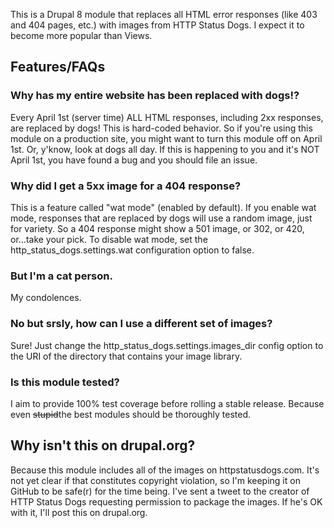 This is a Drupal 8 module that replaces all HTML error responses (like 403 and 404 pages, etc.) with images from HTTP Status Dogs. I expect it to become more popular than Views.

## Features/FAQs

### Why has my entire website has been replaced with dogs!?
Every April 1st (server time) ALL HTML responses, including 2xx responses, are replaced by dogs! This is hard-coded behavior. So if you're using this module on a production site, you might want to turn this module off on April 1st. Or, y'know, look at dogs all day. If this is happening to you and it's NOT April 1st, you have found a bug and you should file an issue.

### Why did I get a 5xx image for a 404 response?
This is a feature called "wat mode" (enabled by default). If you enable wat mode, responses that are replaced by dogs will use a random image, just for variety. So a 404 response might show a 501 image, or 302, or 420, or...take your pick. To disable wat mode, set the http_status_dogs.settings.wat configuration option to false.

### But I'm a cat person.
My condolences.

### No but srsly, how can I use a different set of images?
Sure! Just change the http_status_dogs.settings.images_dir config option to the URI of the directory that contains your image library.

### Is this module tested?
I aim to provide 100% test coverage before rolling a stable release. Because even ~~stupid~~the best modules should be thoroughly tested.

## Why isn't this on drupal.org?
Because this module includes all of the images on httpstatusdogs.com. It's not yet clear if that constitutes copyright violation, so I'm keeping it on GitHub to be safe(r) for the time being. I've sent a tweet to the creator of HTTP Status Dogs requesting permission to package the images. If he's OK with it, I'll post this on drupal.org.
